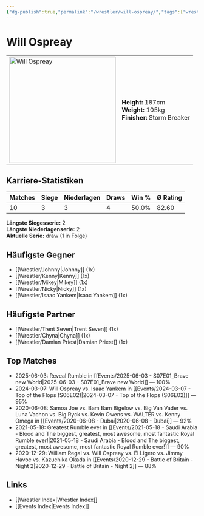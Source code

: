 ```yaml
---
{"dg-publish":true,"permalink":"/wrestler/will-ospreay/","tags":["wrestler"],"noteIcon":"","created":"2025-08-11T09:33:21.822+02:00"}
---
```



# Will Ospreay

<table>
<tr>
<td><img src="Will Ospreay.png" width="280" alt="Will Ospreay"></td>
<td>
<b>Height:</b> 187cm<br>
<b>Weight:</b> 105kg<br>
<b>Finisher:</b> Storm Breaker<br>
</td>
</tr>
</table>

## Karriere-Statistiken

| Matches | Siege | Niederlagen | Draws | Win % | Ø Rating |
|---------|-------|-------------|-------|-------|-----------|
| 10 | 3 | 3 | 4 | 50.0% | 82.60 |

**Längste Siegesserie:** 2<br>**Längste Niederlagenserie:** 2<br>**Aktuelle Serie:** draw (1 in Folge)


## Häufigste Gegner
- [[Wrestler/Johnny\|Johnny]] (1x)
- [[Wrestler/Kenny\|Kenny]] (1x)
- [[Wrestler/Mikey\|Mikey]] (1x)
- [[Wrestler/Nicky\|Nicky]] (1x)
- [[Wrestler/Isaac Yankem\|Isaac Yankem]] (1x)

## Häufigste Partner
- [[Wrestler/Trent Seven\|Trent Seven]] (1x)
- [[Wrestler/Chyna\|Chyna]] (1x)
- [[Wrestler/Damian Priest\|Damian Priest]] (1x)

## Top Matches
- 2025-06-03: Reveal Rumble in [[Events/2025-06-03 - S07E01_Brave new World\|2025-06-03 - S07E01_Brave new World]] — 100%
- 2024-03-07: Will Ospreay vs. Isaac Yankem in [[Events/2024-03-07 - Top of the Flops (S06E02)\|2024-03-07 - Top of the Flops (S06E02)]] — 95%
- 2020-06-08: Samoa Joe vs. Bam Bam Bigelow vs. Big Van Vader vs. Luna Vachon vs. Big Ryck vs. Kevin Owens vs. WALTER vs. Kenny Omega in [[Events/2020-06-08 - Dubai\|2020-06-08 - Dubai]] — 92%
- 2021-05-18: Greatest Rumble ever in [[Events/2021-05-18 - Saudi Arabia - Blood and The biggest, greatest, most awesome, most fantastic Royal Rumble ever!\|2021-05-18 - Saudi Arabia - Blood and The biggest, greatest, most awesome, most fantastic Royal Rumble ever!]] — 90%
- 2020-12-29: William Regal vs. Will Ospreay vs. El Ligero vs. Jimmy Havoc vs. Kazuchika Okada in [[Events/2020-12-29 - Battle of Britain - Night 2\|2020-12-29 - Battle of Britain - Night 2]] — 88%

## Links
- [[Wrestler Index\|Wrestler Index]]
- [[Events Index\|Events Index]]
